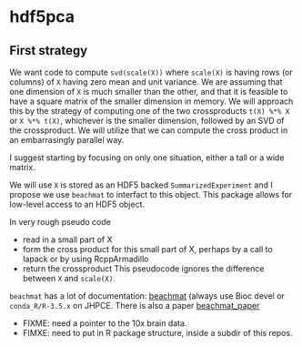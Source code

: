 # hdf5pca

## First strategy

We want code to compute `svd(scale(X))` where `scale(X)` is having rows (or columns) of `X` having zero mean and unit variance.  We are assuming that one dimension of `X` is much smaller than the other, and that it is feasible to have a square matrix of the smaller dimension in memory. We will approach this by the strategy of computing one of the two crossproducts `t(X) %*% X` or `X %*% t(X)`, whichever is the smaller dimension, followed by an SVD of the crossproduct.  We will utilize that we can compute the cross product in an embarrasingly parallel way.

I suggest starting by focusing on only one situation, either a tall or a wide matrix.

We will use `X` is stored as an HDF5 backed `SummarizedExperiment` and I propose we use `beachmat` to interfact to this object.  This package allows for low-level access to an HDF5 object.

In very rough pseudo code
  - read in a small part of X
  - form the cross product for this small part of X, perhaps by a call to lapack or by using RcppArmadillo
  - return the crossproduct
This pseudocode ignores the difference between `X` and `scale(X)`.

`beachmat` has a lot of documentation: [beachmat](https://bioconductor.org/packages/devel/bioc/html/beachmat.html) (always use Bioc devel or `conda_R/R-3.5.x` on JHPCE. There is also a paper [beachmat_paper](https://doi.org/10.1371/journal.pcbi.1006135)

- FIXME: need a pointer to the 10x brain data.
- FIMXE: need to put in R package structure, inside a subdir of this repos.
